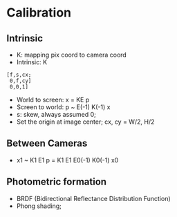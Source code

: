 # Calibration

## Intrinsic
- K: mapping pix coord to camera coord
- Intrinsic: K
```
[f,s,cx;
 0,f,cy]
 0,0,1]
```
- World to screen: x = KE p
- Screen to world: p ~ E(-1) K(-1) x
- s: skew, always assumed 0;
- Set the origin at image center; cx, cy = W/2, H/2

## Between Cameras
- x1 ~ K1 E1 p = K1 E1 E0(-1) K0(-1) x0

## Photometric formation
- BRDF (Bidirectional Reflectance Distribution Function)
- Phong shading;